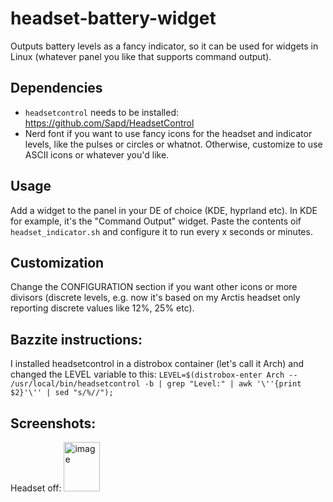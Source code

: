 # headset-battery-widget
Outputs battery levels as a fancy indicator, so it can be used for widgets in Linux (whatever panel you like that supports command output).

## Dependencies

* `headsetcontrol` needs to be installed: https://github.com/Sapd/HeadsetControl
* Nerd font if you want to use fancy icons for the headset and indicator levels, like the pulses or circles or whatnot. Otherwise, customize to use ASCII icons or whatever you'd like.

## Usage

Add a widget to the panel in your DE of choice (KDE, hyprland etc). In KDE for example, it's the "Command Output" widget. Paste the contents oif `headset_indicator.sh` and configure it to run every x seconds or minutes.

## Customization

Change the CONFIGURATION section if you want other icons or more divisors (discrete levels, e.g. now it's based on my Arctis headset only reporting discrete values like 12%, 25% etc).

## Bazzite instructions:

I installed headsetcontrol in a distrobox container (let's call it Arch) and changed the LEVEL variable to this:
`LEVEL=$(distrobox-enter Arch -- /usr/local/bin/headsetcontrol -b | grep "Level:" | awk '\''{print $2}'\'' | sed "s/%//");`

## Screenshots:

Headset off:
<img width="58" height="79" alt="image" src="https://github.com/user-attachments/assets/03994c2d-6f0f-43ae-a526-42a9998436b8" />
